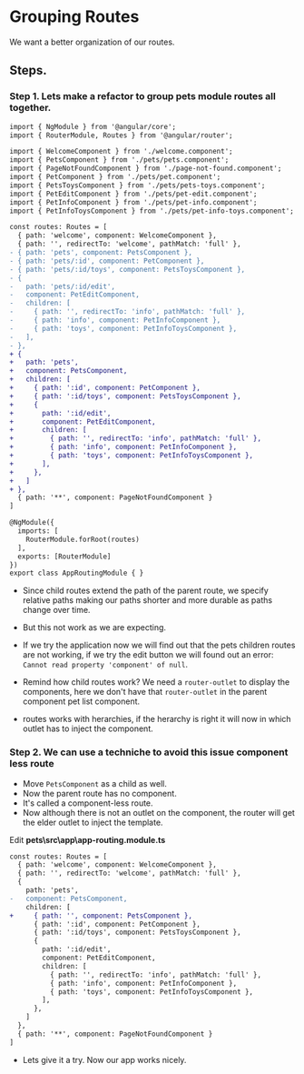 # Grouping Routes

We want a better organization of our routes. 

## Steps.

### Step 1. Lets make a refactor to group pets module routes all together.

```diff
import { NgModule } from '@angular/core';
import { RouterModule, Routes } from '@angular/router';

import { WelcomeComponent } from './welcome.component';
import { PetsComponent } from './pets/pets.component';
import { PageNotFoundComponent } from './page-not-found.component';
import { PetComponent } from './pets/pet.component';
import { PetsToysComponent } from './pets/pets-toys.component';
import { PetEditComponent } from './pets/pet-edit.component';
import { PetInfoComponent } from './pets/pet-info.component';
import { PetInfoToysComponent } from './pets/pet-info-toys.component';

const routes: Routes = [
  { path: 'welcome', component: WelcomeComponent },
  { path: '', redirectTo: 'welcome', pathMatch: 'full' },
- { path: 'pets', component: PetsComponent },
- { path: 'pets/:id', component: PetComponent },
- { path: 'pets/:id/toys', component: PetsToysComponent },
- {
-   path: 'pets/:id/edit',
-   component: PetEditComponent,
-   children: [
-     { path: '', redirectTo: 'info', pathMatch: 'full' },
-     { path: 'info', component: PetInfoComponent },
-     { path: 'toys', component: PetInfoToysComponent },
-   ],
- },
+ {
+   path: 'pets',
+   component: PetsComponent,
+   children: [
+     { path: ':id', component: PetComponent },
+     { path: ':id/toys', component: PetsToysComponent },
+     {
+       path: ':id/edit',
+       component: PetEditComponent,
+       children: [
+         { path: '', redirectTo: 'info', pathMatch: 'full' },
+         { path: 'info', component: PetInfoComponent },
+         { path: 'toys', component: PetInfoToysComponent },
+       ],
+     },
+   ]
+ },
  { path: '**', component: PageNotFoundComponent }
]

@NgModule({
  imports: [
    RouterModule.forRoot(routes)
  ],
  exports: [RouterModule]
})
export class AppRoutingModule { }

```
* Since child routes extend the path of the parent route, we specify relative paths making our paths shorter and more durable as paths change over time.

* But this not work as we are expecting.

* If we try the application now we will find out that the pets children routes are not working, if we try the edit button we will found out an error: `Cannot read property 'component' of null`.

* Remind how child routes work? We need a `router-outlet` to display the components, here we don't have that `router-outlet` in the parent component pet list component.

* routes works with herarchies, if the herarchy is right it will now in which outlet has to inject the component.

### Step 2. We can use a techniche to avoid this issue component less route

* Move `PetsComponent` as a child as well.
* Now the parent route has no component.
* It's called a component-less route.
* Now although there is not an outlet on the component, the router will get the elder outlet to inject the template. 

Edit __pets\src\app\app-routing.module.ts__

```diff 
const routes: Routes = [
  { path: 'welcome', component: WelcomeComponent },
  { path: '', redirectTo: 'welcome', pathMatch: 'full' },
  {
    path: 'pets',
-   component: PetsComponent,
    children: [
+     { path: '', component: PetsComponent },
      { path: ':id', component: PetComponent },
      { path: ':id/toys', component: PetsToysComponent },
      {
        path: ':id/edit',
        component: PetEditComponent,
        children: [
          { path: '', redirectTo: 'info', pathMatch: 'full' },
          { path: 'info', component: PetInfoComponent },
          { path: 'toys', component: PetInfoToysComponent },
        ],
      },
    ]
  },
  { path: '**', component: PageNotFoundComponent }
]
```
* Lets give it a try. Now our app works nicely.